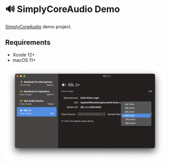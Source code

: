 # 🔊 SimplyCoreAudio Demo

[SimplyCoreAudio](https://github.com/rnine/SimplyCoreAudio) demo project.

## Requirements

- Xcode 12+
- macOS 11+

![Screenshot](images/Screenshot.png "a title")
